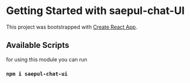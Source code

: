 # Getting Started with saepul-chat-UI

This project was bootstrapped with [Create React App](https://github.com/facebook/create-react-app).

## Available Scripts

for using this module you can run

### `npm i saepul-chat-ui`



